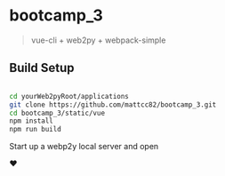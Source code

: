 # bootcamp_3

> vue-cli + web2py + webpack-simple

## Build Setup

``` bash

cd yourWeb2pyRoot/applications
git clone https://github.com/mattcc82/bootcamp_3.git
cd bootcamp_3/static/vue
npm install
npm run build

```

Start up a webp2y local server and open 

❤

